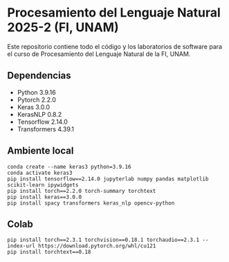 # Procesamiento del Lenguaje Natural 2025-2 (FI, UNAM)

Este repositorio contiene todo el código y los laboratorios de software para el curso de Procesamiento del Lenguaje Natural de la FI, UNAM.

## Dependencias
- Python 3.9.16
- Pytorch 2.2.0
- Keras 3.0.0
- KerasNLP 0.8.2
- Tensorflow 2.14.0
- Transformers 4.39.1

## Ambiente local
```
conda create --name keras3 python=3.9.16
conda activate keras3
pip install tensorflow==2.14.0 jupyterlab numpy pandas matplotlib scikit-learn ipywidgets
pip install torch==2.2.0 torch-summary torchtext
pip install keras==3.0.0
pip install spacy transformers keras_nlp opencv-python
```

## Colab
```
pip install torch==2.3.1 torchvision==0.18.1 torchaudio==2.3.1 --index-url https://download.pytorch.org/whl/cu121
pip install torchtext==0.18
```